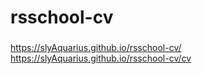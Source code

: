 # rsschool-cv
###
https://slyAquarius.github.io/rsschool-cv/
https://slyAquarius.github.io/rsschool-cv/cv
